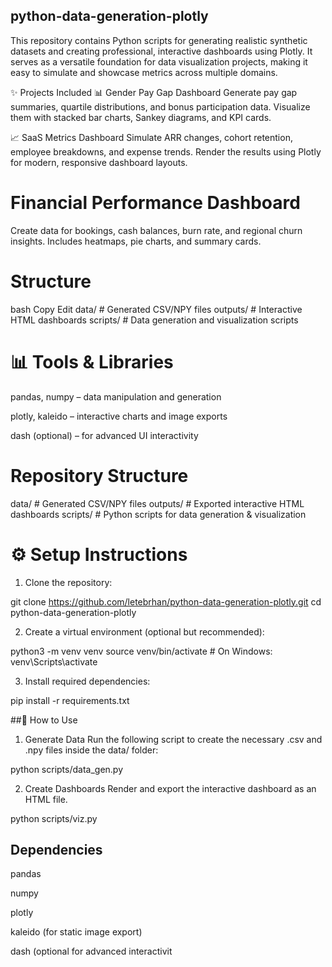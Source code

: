 ## python-data-generation-plotly
This repository contains Python scripts for generating realistic synthetic datasets and creating professional, interactive dashboards using Plotly. It serves as a versatile foundation for data visualization projects, making it easy to simulate and showcase metrics across multiple domains.

✨ Projects Included
📊 Gender Pay Gap Dashboard
Generate pay gap summaries, quartile distributions, and bonus participation data. Visualize them with stacked bar charts, Sankey diagrams, and KPI cards.

📈 SaaS Metrics Dashboard
Simulate ARR changes, cohort retention, employee breakdowns, and expense trends. Render the results using Plotly for modern, responsive dashboard layouts.

# Financial Performance Dashboard
Create data for bookings, cash balances, burn rate, and regional churn insights. Includes heatmaps, pie charts, and summary cards.

# Structure
bash
Copy
Edit
data/       # Generated CSV/NPY files
outputs/    # Interactive HTML dashboards
scripts/    # Data generation and visualization scripts
# 📊 Tools & Libraries
pandas, numpy – data manipulation and generation

plotly, kaleido – interactive charts and image exports

dash (optional) – for advanced UI interactivity

# Repository Structure
data/       # Generated CSV/NPY files
outputs/    # Exported interactive HTML dashboards
scripts/    # Python scripts for data generation & visualization


# ⚙️ Setup Instructions

1. Clone the repository:

git clone https://github.com/letebrhan/python-data-generation-plotly.git
cd python-data-generation-plotly

2. Create a virtual environment (optional but recommended):

python3 -m venv venv
source venv/bin/activate  # On Windows: venv\Scripts\activate

3. Install required dependencies:

pip install -r requirements.txt


##🚀 How to Use 
1. Generate Data
Run the following script to create the necessary .csv and .npy files inside the data/ folder:

python scripts/data_gen.py

2. Create Dashboards
Render and export the interactive dashboard as an HTML file.

python scripts/viz.py

## Dependencies
pandas

numpy

plotly

kaleido (for static image export)

dash (optional for advanced interactivit


